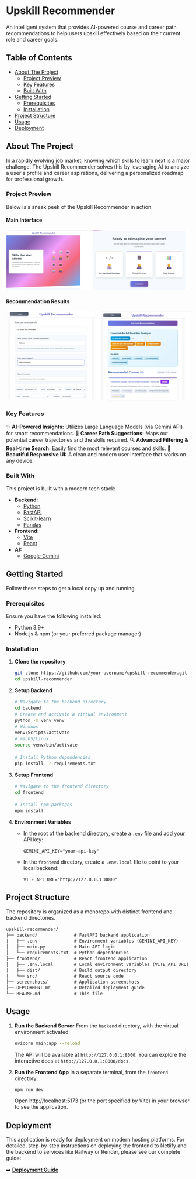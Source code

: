 # Upskill Recommender


An intelligent system that provides AI-powered course and career path recommendations to help users upskill effectively based on their current role and career goals.

## Table of Contents

- [About The Project](#about-the-project)
  - [Project Preview](#project-preview)
  - [Key Features](#key-features)
  - [Built With](#built-with)
- [Getting Started](#getting-started)
  - [Prerequisites](#prerequisites)
  - [Installation](#installation)
- [Project Structure](#project-structure)
- [Usage](#usage)
- [Deployment](#deployment)

## About The Project

In a rapidly evolving job market, knowing which skills to learn next is a major challenge. The Upskill Recommender solves this by leveraging AI to analyze a user's profile and career aspirations, delivering a personalized roadmap for professional growth.

### Project Preview

Below is a sneak peek of the Upskill Recommender in action.

#### Main Interface
![Upskill Recommender - Main Interface](screenshots/image.png)

#### Recommendation Results
![Upskill Recommender - Recommendation Results](screenshots/image1.png)
### Key Features

✨ **AI-Powered Insights:** Utilizes Large Language Models (via Gemini API) for smart recommendations.
🎯 **Career Path Suggestions:** Maps out potential career trajectories and the skills required.
🔍 **Advanced Filtering & Real-time Search:** Easily find the most relevant courses and skills.
📱 **Beautiful Responsive UI:** A clean and modern user interface that works on any device.

### Built With

This project is built with a modern tech stack:

*   **Backend:**
    *   [Python](https://www.python.org/)
    *   [FastAPI](https://fastapi.tiangolo.com/)
    *   [Scikit-learn](https://scikit-learn.org/)
    *   [Pandas](https://pandas.pydata.org/)
*   **Frontend:**
    *   [Vite](https://vitejs.dev/)
    *   [React](https://reactjs.org/) 
*   **AI:**
    *   [Google Gemini](https://ai.google.dev/)

## Getting Started

Follow these steps to get a local copy up and running.

### Prerequisites

Ensure you have the following installed:
*   Python 3.9+
*   Node.js & npm (or your preferred package manager)

### Installation

1.  **Clone the repository**
    ```sh
    git clone https://github.com/your-username/upskill-recommender.git
    cd upskill-recommender
    ```

2.  **Setup Backend**
    ```sh
    # Navigate to the backend directory
    cd backend
    # Create and activate a virtual environment
    python -m venv venv
    # Windows
    venv\Scripts\activate
    # macOS/Linux
    source venv/bin/activate

    # Install Python dependencies
    pip install -r requirements.txt
    ```

3.  **Setup Frontend**
    ```sh
    # Navigate to the frontend directory
    cd frontend

    # Install npm packages
    npm install
    ```

4.  **Environment Variables**
    *   In the root of the backend directory, create a `.env` file and add your API key:
        ```dotenv
        GEMINI_API_KEY="your-api-key"
        ```
    *   In the `frontend` directory, create a `.env.local` file to point to your local backend:
        ```
        VITE_API_URL="http://127.0.0.1:8000"
        ```

## Project Structure

The repository is organized as a monorepo with distinct frontend and backend directories.

```
upskill-recommender/
├── backend/              # FastAPI backend application
│   ├── .env              # Environment variables (GEMINI_API_KEY)
│   ├── main.py           # Main API logic
│   └── requirements.txt  # Python dependencies
├── frontend/             # React frontend application
│   ├── .env.local        # Local environment variables (VITE_API_URL)
│   ├── dist/             # Build output directory
│   └── src/              # React source code
├── screenshots/          # Application screenshots
├── DEPLOYMENT.md         # Detailed deployment guide
└── README.md             # This file
```

## Usage

1.  **Run the Backend Server**
    From the `backend` directory, with the virtual environment activated:
    ```sh
    uvicorn main:app --reload
    ```
    The API will be available at `http://127.0.0.1:8000`. You can explore the interactive docs at `http://127.0.0.1:8000/docs`.

2.  **Run the Frontend App**
    In a separate terminal, from the `frontend` directory:
    ```sh
    npm run dev
    ```
    Open http://localhost:5173 (or the port specified by Vite) in your browser to see the application.

## Deployment

This application is ready for deployment on modern hosting platforms. For detailed, step-by-step instructions on deploying the frontend to Netlify and the backend to services like Railway or Render, please see our complete guide:

➡️ [**Deployment Guide**](DEPLOYMENT.md)
